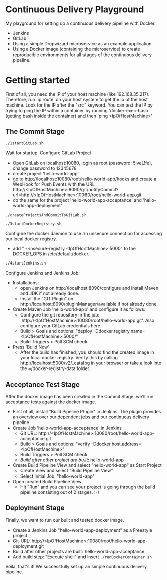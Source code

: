 # Continuous Delivery Playground
My playground for setting up a continuous delivery pipeline with Docker.

- Jenkins
- GitLab
- Using a simple Dropwizard microservice as an example application
- Using a Docker image (containing the microservice) to create reproducible environments for all stages of the continuous delivery pipeline.

# Getting started
First of all, you need the IP of your host machine (like 192.168.35.217). Therefore, run 'ip route' on your host system to get the ip of the host machine. Look for the IP after the "src" keyword. You can test the IP by trying to ping the IP within a container by running 'docker-exec-bash <containerId>' (getting bash inside the container) and  then 'ping \<IpOfHostMachine\>'

## The Commit Stage

````bash
./1startGitLab.sh
````
Wait for startup.
Configure GitLab Project 
- Open GitLab on  localhost:10080, login as root (password: 5iveL!fe), change password to 12345678
- create project 'hello-world-app'.
- go to http://localhost:10080/root/hello-world-app/hooks and create a WebHook for Push Events with the URL http://\<IpOfHostMachine\>:8090/git/notifyCommit?url=http://\<IpOfHostMachine\>:10080/root/hello-world-app.git
- do the same for the project 'hello-world-app-acceptance' and 'hello-world-app-deployment'

````bash
./createProjectsAndCommitToGitLab.sh
````

````bash
./3startDockerRegistry.sh
````

Configure the docker daemon to use an unsecure connection for accessing our local docker registry.
- add " --insecure-registry \<IpOfHostMachine\>:5000" to the DOCKER_OPS in /etc/default/docker.

````bash
./4startJenkins.sh
````
Configure Jenkins and Jenkins Job:
- Installations:
  - open Jenkins on http://localhost:8090/configure and install Maven and JDK if not already done.
  - Install the "GIT Plugin" on http://localhost:8090/pluginManager/available if not already done.
- Create Maven Job 'hello-world-app' and configure it as follows:
  - Configure the git repository in the job: 'http://\<IpOfHostMachine\>:10080/root/hello-world-app.git'. Also configure your GitLab credentials here.
  - Build > Goals and options: "deploy -Ddocker.registry.name=\<IpOfHostMachine\>:5000/"
  - Build Triggers > Poll SCM check 
- Press 'Build Now'
  - After the build has finished, you should find the created image in your local docker registry. Verify this by calling http://localhost:5000/v2/_catalog in your browser or take a look into the ~/docker-registry-data folder. 

## Acceptance Test Stage

After the docker image has been created in the Commit Stage, we'll run acceptance tests against the docker image.
- First of all, install "Build Pipeline Plugin" in Jenkins. The plugin provides an overview over our dependent jobs and our continuous delivery pipeline.
- Create Job 'hello-world-app-acceptance' in Jenkins
	- Git URL: http://\<IpOfHostMachine\>:10080/root/hello-world-app-acceptance.git
	- Build > Goals and options: "verify -Ddocker.host.address=\<IpOfHostMachine\>"
	- Build Triggers > Poll SCM check 
	- *Build after other project are built*: hello-world-app
- Create Build Pipeline View and select "hello-world-app" as Start Project
	- Create View and select "Build Pipeline View"
	- Select Initial Job: "hello-world-app"
- Open created Build Pipeline View
	- Hit "Run" and you can see your project is going through the build pipeline consisting out of 2 stages. :-)

## Deployment Stage

Finally, we want to run our built and tested docker image.
- Create a Jenkins Job "hello-world-app-deployment" as a Freestyle project
- Git-URL: http://\<IpOfHostMachine\>:10080/root/hello-world-app-deployment.git
- Build after other projects are built: hello-world-app-acceptance
- Add build step: "Execute shell" and insert `./runDockerContainer.sh`

Voila, that's it! We successfully set up an simple continuous delivery pipeline.



